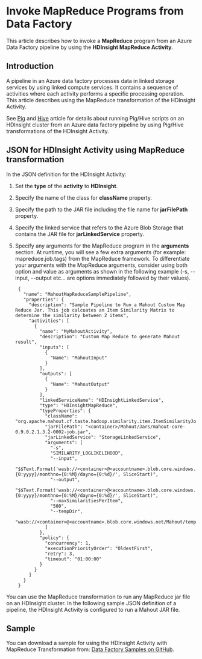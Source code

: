 <properties 
	pageTitle="Invoke MapReduce Program from Azure Data Factory" 
	description="Learn how to process data by running MapReduce programs on an Azure HDInsight cluster from an Azure data factory." 
	services="data-factory" 
	documentationCenter="" 
	authors="spelluru" 
	manager="jhubbard" 
	editor="monicar"/>

<tags 
	ms.service="data-factory" 
	ms.workload="data-services" 
	ms.tgt_pltfrm="na" 
	ms.devlang="na" 
	ms.topic="article" 
	ms.date="09/22/2015" 
	ms.author="spelluru"/>

# Invoke MapReduce Programs from Data Factory
This article describes how to invoke a **MapReduce** program from an Azure Data Factory pipeline by using the **HDInsight MapReduce Activity**. 

## Introduction 
A pipeline in an Azure data factory processes data in linked storage services by using linked compute services. It contains a sequence of activities where each activity performs  a specific processing operation. This article describes using the MapReduce transformation of the HDInsight Activity.
 
See [Pig](data-factory-pig-activity) and [Hive](data-factory-hive-activity.md) article for details about running Pig/Hive scripts on an HDInsight cluster from an Azure data factory pipeline by using Pig/Hive transformations of the HDInsight Activity. 

## JSON for HDInsight Activity using MapReduce transformation 

In the JSON definition for the HDInsight Activity: 
 
1. Set the **type** of the **activity** to **HDInsight**.
3. Specify the name of the class for **className** property.
4. Specify the path to the JAR file including the file name for **jarFilePath** property.
5. Specify the linked service that refers to the Azure Blob Storage that contains the JAR file for **jarLinkedService** property.   
6. Specify any arguments for the MapReduce program in the **arguments** section. At runtime, you will see a few extra arguments (for example: mapreduce.job.tags) from the MapReduce framework. To differentiate your arguments with the MapReduce arguments, consider using both option and value as arguments as shown in the following example (-s, --input, --output etc... are options immediately followed by  their values).

 

		{
		  "name": "MahoutMapReduceSamplePipeline",
		  "properties": {
		    "description": "Sample Pipeline to Run a Mahout Custom Map Reduce Jar. This job calcuates an Item Similarity Matrix to determine the similarity between 2 items",
		    "activities": [
		      {
		        "name": "MyMahoutActivity",
		        "description": "Custom Map Reduce to generate Mahout result",
		        "inputs": [
		          {
		            "Name": "MahoutInput"
		          }
		        ],
		        "outputs": [
		          {
		            "Name": "MahoutOutput"
		          }
		        ],
		        "linkedServiceName": "HDInsightLinkedService",
		        "type": "HDInsightMapReduce",
		        "typeProperties": {
		          "className": "org.apache.mahout.cf.taste.hadoop.similarity.item.ItemSimilarityJob",
		          "jarFilePath": "<container>/Mahout/Jars/mahout-core-0.9.0.2.1.3.2-0002-job.jar",
		          "jarLinkedService": "StorageLinkedService",
		          "arguments": [
		            "-s",
		            "SIMILARITY_LOGLIKELIHOOD",
		            "--input",
		            "$$Text.Format('wasb://<container>@<accountname>.blob.core.windows.net/Mahout/Input/yearno={0:yyyy}/monthno={0:%M}/dayno={0:%d}/', SliceStart)",
		            "--output",
		            "$$Text.Format('wasb://<container>@<accountname>.blob.core.windows.net/Mahout/Output/yearno={0:yyyy}/monthno={0:%M}/dayno={0:%d}/', SliceStart)",
		            "--maxSimilaritiesPerItem",
		            "500",
		            "--tempDir",
		            "wasb://<container>@<accountname>.blob.core.windows.net/Mahout/temp/mahout"
		          ]
		        },
		        "policy": {
		          "concurrency": 1,
		          "executionPriorityOrder": "OldestFirst",
		          "retry": 3,
		          "timeout": "01:00:00"
		        }
		      }
		    ]
		  }
		}

You can use the MapReduce transformation to run any MapReduce jar file on an HDInsight cluster. In the following sample JSON definition of a pipeline, the HDInsight Activity is configured to run a Mahout JAR file.

## Sample
You can download a sample for using the HDInsight Activity with MapReduce Transformation from: [Data Factory Samples on GitHub](data-factory-samples.md).  


[developer-reference]: http://go.microsoft.com/fwlink/?LinkId=516908
[cmdlet-reference]: http://go.microsoft.com/fwlink/?LinkId=517456


[adfgetstarted]: data-factory-get-started.md
[adfgetstartedmonitoring]:data-factory-get-started.md#MonitorDataSetsAndPipeline 
[adftutorial]: data-factory-tutorial.md

[Developer Reference]: http://go.microsoft.com/fwlink/?LinkId=516908
[Azure Portal]: http://portal.azure.com
 